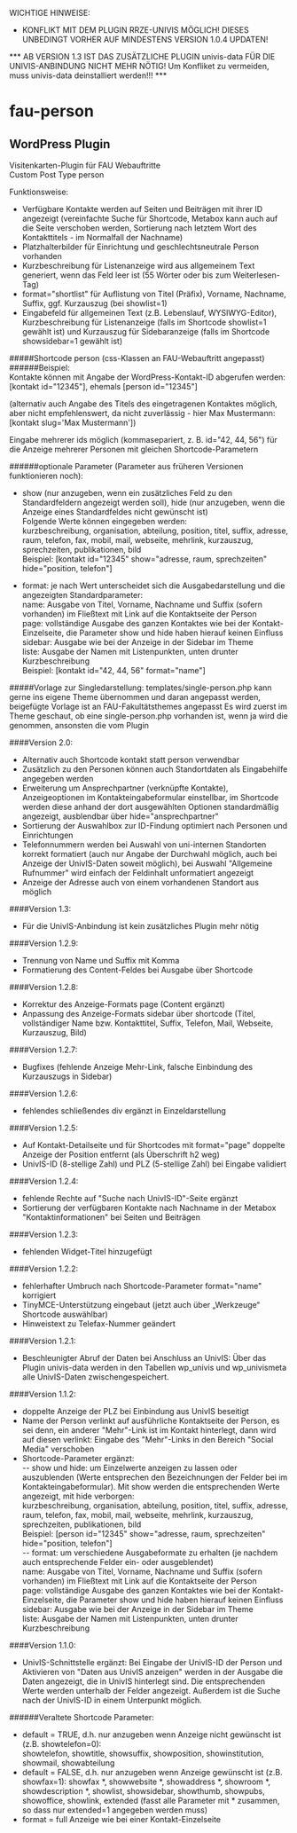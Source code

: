 WICHTIGE HINWEISE:
- KONFLIKT MIT DEM PLUGIN RRZE-UNIVIS MÖGLICH! DIESES UNBEDINGT VORHER AUF MINDESTENS VERSION 1.0.4 UPDATEN!

*** AB VERSION 1.3 IST DAS ZUSÄTZLICHE PLUGIN univis-data FÜR DIE UNIVIS-ANBINDUNG NICHT MEHR NÖTIG! Um Konfliket zu vermeiden, muss univis-data deinstalliert werden!!! ***

fau-person
============

WordPress Plugin
----------------

Visitenkarten-Plugin für FAU Webauftritte  
Custom Post Type person

Funktionsweise:

- Verfügbare Kontakte werden auf Seiten und Beiträgen mit ihrer ID angezeigt (vereinfachte Suche für Shortcode, Metabox kann auch auf die Seite verschoben werden, Sortierung nach letztem Wort des Kontakttitels - im Normalfall der Nachname)    
- Platzhalterbilder für Einrichtung und geschlechtsneutrale Person vorhanden   
- Kurzbeschreibung für Listenanzeige wird aus allgemeinem Text generiert, wenn das Feld leer ist (55 Wörter oder bis zum Weiterlesen-Tag)    
- format="shortlist" für Auflistung von Titel (Präfix), Vorname, Nachname, Suffix, ggf. Kurzauszug (bei showlist=1)    
- Eingabefeld für allgemeinen Text (z.B. Lebenslauf, WYSIWYG-Editor), Kurzbeschreibung für Listenanzeige (falls im Shortcode showlist=1 gewählt ist) und Kurzauszug für Sidebaranzeige (falls im Shortcode showsidebar=1 gewählt ist)

#####Shortcode person (css-Klassen an FAU-Webauftritt angepasst)
######Beispiel:  
Kontakte können mit Angabe der WordPress-Kontakt-ID abgerufen werden:
[kontakt id="12345"], ehemals [person id="12345"]

(alternativ auch Angabe des Titels des eingetragenen Kontaktes möglich, aber nicht empfehlenswert, da nicht zuverlässig - hier Max Mustermann: [kontakt slug='Max Mustermann'])  

Eingabe mehrerer ids möglich (kommasepariert, z. B. id="42, 44, 56") für die Anzeige mehrerer Personen mit gleichen Shortcode-Parametern     


######optionale Parameter (Parameter aus früheren Versionen funktionieren noch):  
- show (nur anzugeben, wenn ein zusätzliches Feld zu den Standardfeldern angezeigt werden soll), hide (nur anzugeben, wenn die Anzeige eines Standardfeldes nicht gewünscht ist)    
Folgende Werte können eingegeben werden:    
kurzbeschreibung, organisation, abteilung, position, titel, suffix, adresse, raum, telefon, fax, mobil, mail, webseite, mehrlink, kurzauszug, sprechzeiten, publikationen, bild     
Beispiel: [kontakt id="12345" show="adresse, raum, sprechzeiten" hide="position, telefon"]    

- format: je nach Wert unterscheidet sich die Ausgabedarstellung und die angezeigten Standardparameter:    
name: Ausgabe von Titel, Vorname, Nachname und Suffix (sofern vorhanden) im Fließtext mit Link auf die Kontaktseite der Person    
page: vollständige Ausgabe des ganzen Kontaktes wie bei der Kontakt-Einzelseite, die Parameter show und hide haben hierauf keinen Einfluss    
sidebar: Ausgabe wie bei der Anzeige in der Sidebar im Theme    
liste: Ausgabe der Namen mit Listenpunkten, unten drunter Kurzbeschreibung    
Beispiel: [kontakt id="42, 44, 56" format="name"]

#####Vorlage zur Singledarstellung: templates/single-person.php
kann gerne ins eigene Theme übernommen und daran angepasst werden, beigefügte Vorlage ist an FAU-Fakultätsthemes angepasst
Es wird zuerst im Theme geschaut, ob eine single-person.php vorhanden ist, wenn ja wird die genommen, ansonsten die vom Plugin

####Version 2.0:

- Alternativ auch Shortcode kontakt statt person verwendbar      
- Zusätzlich zu den Personen können auch Standortdaten als Eingabehilfe angegeben werden
- Erweiterung um Ansprechpartner (verknüpfte Kontakte), Anzeigeoptionen im Kontakteingabeformular einstellbar, im Shortcode werden diese anhand der dort ausgewählten Optionen standardmäßig angezeigt, ausblendbar über hide="ansprechpartner"    
- Sortierung der Auswahlbox zur ID-Findung optimiert nach Personen und Einrichtungen       
- Telefonnummern werden bei Auswahl von uni-internen Standorten korrekt formatiert (auch nur Angabe der Durchwahl möglich, auch bei Anzeige der UnivIS-Daten soweit möglich), bei Auswahl "Allgemeine Rufnummer" wird einfach der Feldinhalt unformatiert angezeigt     
- Anzeige der Adresse auch von einem vorhandenen Standort aus möglich    

####Version 1.3:

- Für die UnivIS-Anbindung ist kein zusätzliches Plugin mehr nötig    

####Version 1.2.9:

- Trennung von Name und Suffix mit Komma      
- Formatierung des Content-Feldes bei Ausgabe über Shortcode     

####Version 1.2.8:

- Korrektur des Anzeige-Formats page (Content ergänzt)      
- Anpassung des Anzeige-Formats sidebar über shortcode (Titel, vollständiger Name bzw. Kontakttitel, Suffix, Telefon, Mail, Webseite, Kurzauszug, Bild)       

####Version 1.2.7:

- Bugfixes (fehlende Anzeige Mehr-Link, falsche Einbindung des Kurzauszugs in Sidebar)      

####Version 1.2.6:

- fehlendes schließendes div ergänzt in Einzeldarstellung     

####Version 1.2.5:

- Auf Kontakt-Detailseite und für Shortcodes mit format="page" doppelte Anzeige der Position entfernt (als Überschrift h2 weg)     
- UnivIS-ID (8-stellige Zahl) und PLZ (5-stellige Zahl) bei Eingabe validiert    

####Version 1.2.4:

- fehlende Rechte auf "Suche nach UnivIS-ID"-Seite ergänzt     
- Sortierung der verfügbaren Kontakte nach Nachname in der Metabox "Kontaktinformationen" bei Seiten und Beiträgen    

####Version 1.2.3:

- fehlenden Widget-Titel hinzugefügt    

####Version 1.2.2:

- fehlerhafter Umbruch nach Shortcode-Parameter format="name" korrigiert    
- TinyMCE-Unterstützung eingebaut (jetzt auch über „Werkzeuge“ Shortcode auswählbar)    
- Hinweistext zu Telefax-Nummer geändert    

####Version 1.2.1:

- Beschleunigter Abruf der Daten bei Anschluss an UnivIS: Über das Plugin univis-data werden in den Tabellen wp_univis und wp_univismeta alle UnivIS-Daten zwischengespeichert.    

####Version 1.1.2:

- doppelte Anzeige der PLZ bei Einbindung aus UnivIS beseitigt    
- Name der Person verlinkt auf ausführliche Kontaktseite der Person, es sei denn, ein anderer "Mehr"-Link ist im Kontakt hinterlegt, dann wird auf diesen verlinkt: Eingabe des "Mehr"-Links in den Bereich "Social Media" verschoben    
- Shortcode-Parameter ergänzt:    
-- show und hide: um Einzelwerte anzeigen zu lassen oder auszublenden (Werte entsprechen den Bezeichnungen der Felder bei im Kontakteingabeformular). Mit show werden die entsprechenden Werte angezeigt, mit hide verborgen:    
   kurzbeschreibung, organisation, abteilung, position, titel, suffix, adresse, raum, telefon, fax, mobil, mail, webseite, mehrlink, kurzauszug, sprechzeiten, publikationen, bild     
   Beispiel: [person id="12345" show="adresse, raum, sprechzeiten" hide="position, telefon"]    
-- format: um verschiedene Ausgabeformate zu erhalten (je nachdem auch entsprechende Felder ein- oder ausgeblendet)    
   name: Ausgabe von Titel, Vorname, Nachname und Suffix (sofern vorhanden) im Fließtext mit Link auf die Kontaktseite der Person    
   page: vollständige Ausgabe des ganzen Kontaktes wie bei der Kontakt-Einzelseite, die Parameter show und hide haben hierauf keinen Einfluss    
   sidebar: Ausgabe wie bei der Anzeige in der Sidebar im Theme    
   liste: Ausgabe der Namen mit Listenpunkten, unten drunter Kurzbeschreibung    

####Version 1.1.0:

- UnivIS-Schnittstelle ergänzt: Bei Eingabe der UnivIS-ID der Person und Aktivieren von "Daten aus UnivIS anzeigen" werden in der Ausgabe die Daten angezeigt, die in UnivIS hinterlegt sind. Die entsprechenden Werte werden unterhalb der Felder angezeigt. Außerdem ist die Suche nach der UnivIS-ID in einem Unterpunkt möglich.    

######Veraltete Shortcode Parameter:  
- default = TRUE, d.h. nur anzugeben wenn Anzeige nicht gewünscht ist (z.B. showtelefon=0):  
showtelefon, showtitle, showsuffix, showposition, showinstitution, showmail, showabteilung    
- default = FALSE, d.h. nur anzugeben wenn Anzeige gewünscht ist (z.B. showfax=1):
showfax *, showwebsite *, showaddress *, showroom *, showdescription *, showlist, showsidebar, showthumb, showpubs, showoffice, showlink, extended (fasst alle Parameter mit * zusammen, so dass nur extended=1 angegeben werden muss)
- format = full
Anzeige wie bei einer Kontakt-Einzelseite

